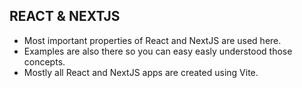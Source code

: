 ## REACT & NEXTJS
- Most important properties of React and NextJS are used here.
- Examples are also there so you can easy easly understood those concepts.
- Mostly all React and NextJS apps are created using Vite.
